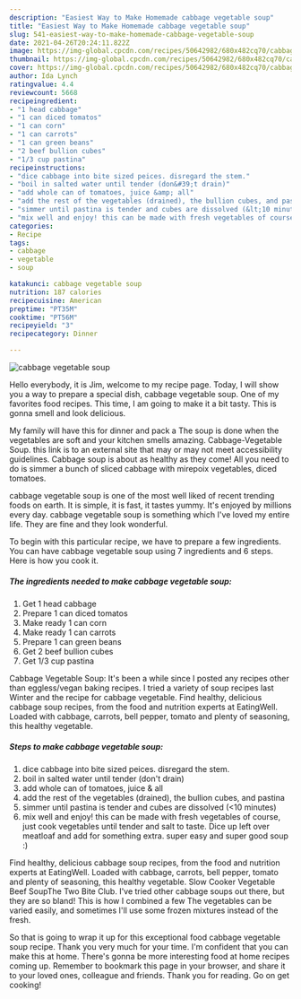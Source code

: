 ```yaml
---
description: "Easiest Way to Make Homemade cabbage vegetable soup"
title: "Easiest Way to Make Homemade cabbage vegetable soup"
slug: 541-easiest-way-to-make-homemade-cabbage-vegetable-soup
date: 2021-04-26T20:24:11.822Z
image: https://img-global.cpcdn.com/recipes/50642982/680x482cq70/cabbage-vegetable-soup-recipe-main-photo.jpg
thumbnail: https://img-global.cpcdn.com/recipes/50642982/680x482cq70/cabbage-vegetable-soup-recipe-main-photo.jpg
cover: https://img-global.cpcdn.com/recipes/50642982/680x482cq70/cabbage-vegetable-soup-recipe-main-photo.jpg
author: Ida Lynch
ratingvalue: 4.4
reviewcount: 5668
recipeingredient:
- "1 head cabbage"
- "1 can diced tomatos"
- "1 can corn"
- "1 can carrots"
- "1 can green beans"
- "2 beef bullion cubes"
- "1/3 cup pastina"
recipeinstructions:
- "dice cabbage into bite sized peices. disregard the stem."
- "boil in salted water until tender (don&#39;t drain)"
- "add whole can of tomatoes, juice &amp; all"
- "add the rest of the vegetables (drained), the bullion cubes, and pastina"
- "simmer until pastina is tender and cubes are dissolved (&lt;10 minutes)"
- "mix well and enjoy! this can be made with fresh vegetables of course, just cook vegetables until tender and salt to taste. Dice up left over meatloaf and add for something extra. super easy and super good soup :)"
categories:
- Recipe
tags:
- cabbage
- vegetable
- soup

katakunci: cabbage vegetable soup 
nutrition: 187 calories
recipecuisine: American
preptime: "PT35M"
cooktime: "PT56M"
recipeyield: "3"
recipecategory: Dinner

---
```



![cabbage vegetable soup](https://img-global.cpcdn.com/recipes/50642982/680x482cq70/cabbage-vegetable-soup-recipe-main-photo.jpg)

Hello everybody, it is Jim, welcome to my recipe page. Today, I will show you a way to prepare a special dish, cabbage vegetable soup. One of my favorites food recipes. This time, I am going to make it a bit tasty. This is gonna smell and look delicious.

My family will have this for dinner and pack a The soup is done when the vegetables are soft and your kitchen smells amazing. Cabbage-Vegetable Soup. this link is to an external site that may or may not meet accessibility guidelines. Cabbage soup is about as healthy as they come! All you need to do is simmer a bunch of sliced cabbage with mirepoix vegetables, diced tomatoes.

cabbage vegetable soup is one of the most well liked of recent trending foods on earth. It is simple, it is fast, it tastes yummy. It's enjoyed by millions every day. cabbage vegetable soup is something which I've loved my entire life. They are fine and they look wonderful.


To begin with this particular recipe, we have to prepare a few ingredients. You can have cabbage vegetable soup using 7 ingredients and 6 steps. Here is how you cook it.

<!--inarticleads1-->

##### The ingredients needed to make cabbage vegetable soup:

1. Get 1 head cabbage
1. Prepare 1 can diced tomatos
1. Make ready 1 can corn
1. Make ready 1 can carrots
1. Prepare 1 can green beans
1. Get 2 beef bullion cubes
1. Get 1/3 cup pastina


Cabbage Vegetable Soup: It&#39;s been a while since I posted any recipes other than eggless/vegan baking recipes. I tried a variety of soup recipes last Winter and the recipe for cabbage vegetable. Find healthy, delicious cabbage soup recipes, from the food and nutrition experts at EatingWell. Loaded with cabbage, carrots, bell pepper, tomato and plenty of seasoning, this healthy vegetable. 

<!--inarticleads2-->

##### Steps to make cabbage vegetable soup:

1. dice cabbage into bite sized peices. disregard the stem.
1. boil in salted water until tender (don&#39;t drain)
1. add whole can of tomatoes, juice &amp; all
1. add the rest of the vegetables (drained), the bullion cubes, and pastina
1. simmer until pastina is tender and cubes are dissolved (&lt;10 minutes)
1. mix well and enjoy! this can be made with fresh vegetables of course, just cook vegetables until tender and salt to taste. Dice up left over meatloaf and add for something extra. super easy and super good soup :)


Find healthy, delicious cabbage soup recipes, from the food and nutrition experts at EatingWell. Loaded with cabbage, carrots, bell pepper, tomato and plenty of seasoning, this healthy vegetable. Slow Cooker Vegetable Beef SoupThe Two Bite Club. I&#39;ve tried other cabbage soups out there, but they are so bland! This is how I combined a few The vegetables can be varied easily, and sometimes I&#39;ll use some frozen mixtures instead of the fresh. 

So that is going to wrap it up for this exceptional food cabbage vegetable soup recipe. Thank you very much for your time. I'm confident that you can make this at home. There's gonna be more interesting food at home recipes coming up. Remember to bookmark this page in your browser, and share it to your loved ones, colleague and friends. Thank you for reading. Go on get cooking!

